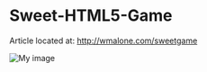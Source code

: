 Sweet-HTML5-Game
================

Article located at: http://wmalone.com/sweetgame

![My image](http://www.williammalone.com/articles/how-to-make-sweet-html5-game/images/sweet-html-game-header.png)
